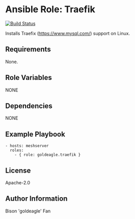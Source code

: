 # Ansible Role: Traefik

[![Build Status](https://travis-ci.org/geerlingguy/ansible-role-php-mysql.svg?branch=master)](https://travis-ci.org/geerlingguy/ansible-role-php-mysql)

Installs Traefix (https://www.mysql.com/) support on Linux.

## Requirements

None.

## Role Variables

NONE

## Dependencies

NONE

## Example Playbook

    - hosts: meshserver
      roles:
        - { role: goldeagle.traefik }

## License

Apache-2.0

## Author Information

Bison 'goldeagle' Fan
